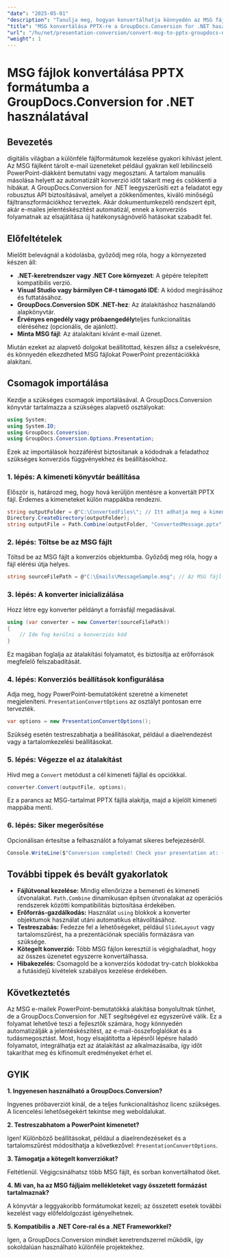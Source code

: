 ```yaml
---
"date": "2025-05-01"
"description": "Tanulja meg, hogyan konvertálhatja könnyedén az MSG fájlokat PPTX formátumba a GroupDocs.Conversion for .NET segítségével. Egyszerűsítse dokumentumkezelését és növelje termelékenységét."
"title": "MSG konvertálása PPTX-re a GroupDocs.Conversion for .NET használatával – lépésről lépésre útmutató"
"url": "/hu/net/presentation-conversion/convert-msg-to-pptx-groupdocs-net/"
"weight": 1
---
```


# MSG fájlok konvertálása PPTX formátumba a GroupDocs.Conversion for .NET használatával

## Bevezetés

digitális világban a különféle fájlformátumok kezelése gyakori kihívást jelent. Az MSG fájlként tárolt e-mail üzeneteket például gyakran kell lebilincselő PowerPoint-diákként bemutatni vagy megosztani. A tartalom manuális másolása helyett az automatizált konverzió időt takarít meg és csökkenti a hibákat. A GroupDocs.Conversion for .NET leegyszerűsíti ezt a feladatot egy robusztus API biztosításával, amelyet a zökkenőmentes, kiváló minőségű fájltranszformációkhoz terveztek. Akár dokumentumkezelő rendszert épít, akár e-mailes jelentéskészítést automatizál, ennek a konverziós folyamatnak az elsajátítása új hatékonyságnövelő hatásokat szabadít fel.

## Előfeltételek

Mielőtt belevágnál a kódolásba, győződj meg róla, hogy a környezeted készen áll:

- **.NET-keretrendszer vagy .NET Core környezet**: A gépére telepített kompatibilis verzió.
- **Visual Studio vagy bármilyen C#-t támogató IDE**: A kódod megírásához és futtatásához.
- **GroupDocs.Conversion SDK .NET-hez**: Az átalakításhoz használandó alapkönyvtár.
- **Érvényes engedély vagy próbaengedély**teljes funkcionalitás eléréséhez (opcionális, de ajánlott).
- **Minta MSG fájl**: Az átalakítani kívánt e-mail üzenet.

Miután ezeket az alapvető dolgokat beállítottad, készen állsz a cselekvésre, és könnyedén elkezdheted MSG fájlokat PowerPoint prezentációkká alakítani.


## Csomagok importálása

Kezdje a szükséges csomagok importálásával. A GroupDocs.Conversion könyvtár tartalmazza a szükséges alapvető osztályokat:

```csharp
using System;
using System.IO;
using GroupDocs.Conversion;
using GroupDocs.Conversion.Options.Presentation;
```

Ezek az importálások hozzáférést biztosítanak a kódodnak a feladathoz szükséges konverziós függvényekhez és beállításokhoz.

### 1. lépés: A kimeneti könyvtár beállítása

Először is, határozd meg, hogy hová kerüljön mentésre a konvertált PPTX fájl. Érdemes a kimeneteket külön mappákba rendezni.

```csharp
string outputFolder = @"C:\ConvertedFiles\"; // Itt adhatja meg a kimeneti könyvtár elérési útját
Directory.CreateDirectory(outputFolder);
string outputFile = Path.Combine(outputFolder, "ConvertedMessage.pptx");
```

### 2. lépés: Töltse be az MSG fájlt

Töltsd be az MSG fájlt a konverziós objektumba. Győződj meg róla, hogy a fájl elérési útja helyes.

```csharp
string sourceFilePath = @"C:\Emails\MessageSample.msg"; // Az MSG fájl elérési útja
```

### 3. lépés: A konverter inicializálása

Hozz létre egy konverter példányt a forrásfájl megadásával.

```csharp
using (var converter = new Converter(sourceFilePath))
{
    // Ide fog kerülni a konverziós kód
}
```

Ez magában foglalja az átalakítási folyamatot, és biztosítja az erőforrások megfelelő felszabadítását.

### 4. lépés: Konverziós beállítások konfigurálása

Adja meg, hogy PowerPoint-bemutatóként szeretné a kimenetet megjeleníteni. `PresentationConvertOptions` az osztályt pontosan erre tervezték.

```csharp
var options = new PresentationConvertOptions();
```

Szükség esetén testreszabhatja a beállításokat, például a diaelrendezést vagy a tartalomkezelési beállításokat.

### 5. lépés: Végezze el az átalakítást

Hívd meg a `Convert` metódust a cél kimeneti fájllal és opciókkal.

```csharp
converter.Convert(outputFile, options);
```

Ez a parancs az MSG-tartalmat PPTX fájllá alakítja, majd a kijelölt kimeneti mappába menti.

### 6. lépés: Siker megerősítése

Opcionálisan értesítse a felhasználót a folyamat sikeres befejezéséről.

```csharp
Console.WriteLine($"Conversion completed! Check your presentation at: {outputFile}");
```

## További tippek és bevált gyakorlatok

- **Fájlútvonal kezelése:** Mindig ellenőrizze a bemeneti és kimeneti útvonalakat. `Path.Combine` dinamikusan építsen útvonalakat az operációs rendszerek közötti kompatibilitás biztosítása érdekében.
- **Erőforrás-gazdálkodás:** Használat `using` blokkok a konverter objektumok használat utáni automatikus eltávolításához.
- **Testreszabás:** Fedezze fel a lehetőségeket, például `SlideLayout` vagy tartalomszűrést, ha a prezentációnak speciális formázásra van szüksége.
- **Kötegelt konverzió:** Több MSG fájlon keresztül is végighaladhat, hogy az összes üzenetet egyszerre konvertálhassa.
- **Hibakezelés:** Csomagold be a konverziós kódodat try-catch blokkokba a futásidejű kivételek szabályos kezelése érdekében.


## Következtetés

Az MSG e-mailek PowerPoint-bemutatókká alakítása bonyolultnak tűnhet, de a GroupDocs.Conversion for .NET segítségével ez egyszerűvé válik. Ez a folyamat lehetővé teszi a fejlesztők számára, hogy könnyedén automatizálják a jelentéskészítést, az e-mail-összefoglalókat és a tudásmegosztást. Most, hogy elsajátította a lépésről lépésre haladó folyamatot, integrálhatja ezt az átalakítást az alkalmazásaiba, így időt takaríthat meg és kifinomult eredményeket érhet el.


## GYIK

**1. Ingyenesen használható a GroupDocs.Conversion?**  

Ingyenes próbaverziót kínál, de a teljes funkcionalitáshoz licenc szükséges. A licencelési lehetőségekért tekintse meg weboldalukat.

**2. Testreszabhatom a PowerPoint kimenetet?**  

Igen! Különböző beállításokat, például a diaelrendezéseket és a tartalomszűrést módosíthatja a következővel: `PresentationConvertOptions`.

**3. Támogatja a kötegelt konverziókat?**  

Feltétlenül. Végigcsinálhatsz több MSG fájlt, és sorban konvertálhatod őket.

**4. Mi van, ha az MSG fájljaim mellékleteket vagy összetett formázást tartalmaznak?**  

A könyvtár a leggyakoribb formátumokat kezeli; az összetett esetek további kezelést vagy előfeldolgozást igényelhetnek.

**5. Kompatibilis a .NET Core-ral és a .NET Frameworkkel?**  

Igen, a GroupDocs.Conversion mindkét keretrendszerrel működik, így sokoldalúan használható különféle projektekhez.